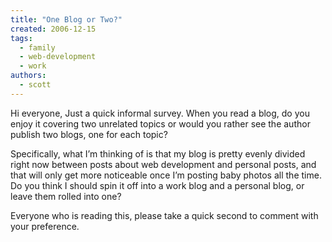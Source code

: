 ```yaml
---
title: "One Blog or Two?"
created: 2006-12-15
tags: 
  - family
  - web-development
  - work
authors: 
  - scott
---
```


Hi everyone, Just a quick informal survey. When you read a blog, do you enjoy it covering two unrelated topics or would you rather see the author publish two blogs, one for each topic?

Specifically, what I’m thinking of is that my blog is pretty evenly divided right now between posts about web development and personal posts, and that will only get more noticeable once I’m posting baby photos all the time. Do you think I should spin it off into a work blog and a personal blog, or leave them rolled into one?

Everyone who is reading this, please take a quick second to comment with your preference.
